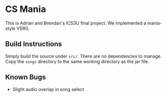 # CS Mania

This is Adrian and Brendan's ICS3U final project.
We implemented a mania-style VSRG.

## Build Instructions

Simply build the source under `src/`.
There are no dependencies to manage.
Copy the `songs` directory to the same working directory
as the jar file.

## Known Bugs
- Slight audio overlap in song select